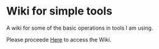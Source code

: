 # Wiki for simple tools
A wiki for some of the basic operations in tools I am using.

Please proceede [Here](https://github.com/harsha5500/mywiki/wiki) to access the Wiki.

